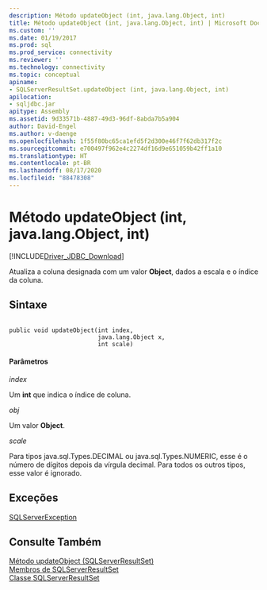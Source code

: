 ```yaml
---
description: Método updateObject (int, java.lang.Object, int)
title: Método updateObject (int, java.lang.Object, int) | Microsoft Docs
ms.custom: ''
ms.date: 01/19/2017
ms.prod: sql
ms.prod_service: connectivity
ms.reviewer: ''
ms.technology: connectivity
ms.topic: conceptual
apiname:
- SQLServerResultSet.updateObject (int, java.lang.Object, int)
apilocation:
- sqljdbc.jar
apitype: Assembly
ms.assetid: 9d33571b-4887-49d3-96df-8abda7b5a904
author: David-Engel
ms.author: v-daenge
ms.openlocfilehash: 1f55f80bc65ca1efd5f2d300e46f7f62db317f2c
ms.sourcegitcommit: e700497f962e4c2274df16d9e651059b42ff1a10
ms.translationtype: HT
ms.contentlocale: pt-BR
ms.lasthandoff: 08/17/2020
ms.locfileid: "88478308"
---
```

# <a name="updateobject-method-int-javalangobject-int"></a>Método updateObject (int, java.lang.Object, int)
[!INCLUDE[Driver_JDBC_Download](../../../includes/driver_jdbc_download.md)]

  Atualiza a coluna designada com um valor **Object**, dados a escala e o índice da coluna.  
  
## <a name="syntax"></a>Sintaxe  
  
```  
  
public void updateObject(int index,  
                         java.lang.Object x,  
                         int scale)  
```  
  
#### <a name="parameters"></a>Parâmetros  
 *index*  
  
 Um **int** que indica o índice de coluna.  
  
 *obj*  
  
 Um valor **Object**.  
  
 *scale*  
  
 Para tipos java.sql.Types.DECIMAL ou java.sql.Types.NUMERIC, esse é o número de dígitos depois da vírgula decimal. Para todos os outros tipos, esse valor é ignorado.  
  
## <a name="exceptions"></a>Exceções  
 [SQLServerException](../../../connect/jdbc/reference/sqlserverexception-class.md)  
  
## <a name="see-also"></a>Consulte Também  
 [Método updateObject &#40;SQLServerResultSet&#41;](../../../connect/jdbc/reference/updateobject-method-sqlserverresultset.md)   
 [Membros de SQLServerResultSet](../../../connect/jdbc/reference/sqlserverresultset-members.md)   
 [Classe SQLServerResultSet](../../../connect/jdbc/reference/sqlserverresultset-class.md)  
  
  
